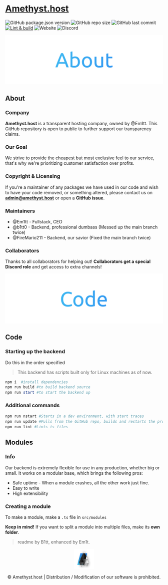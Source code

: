 # [Amethyst.host](https://amethyst.host)
  
![GitHub package.json version](https://img.shields.io/github/package-json/v/Em1tt/amethyst.host) ![GitHub repo size](https://img.shields.io/github/repo-size/Em1tt/amethyst.host) ![GitHub last commit](https://img.shields.io/github/last-commit/Em1tt/amethyst.host) [![Lint & build](https://github.com/Em1tt/amethyst.host/actions/workflows/node.js.yml/badge.svg)](https://github.com/Em1tt/amethyst.host/actions/workflows/node.js.yml) ![Website](https://img.shields.io/website?url=https%3A%2F%2Famethyst.host) ![Discord](https://img.shields.io/discord/825086628561027092)

<p align="center"><img src="./src/modules/views/images/AmethystGHAbout.png?raw=true" alt="About"/></p> 

## About  

### Company
**Amethyst.host** is a transparent hosting company, owned by @Em1tt. This GitHub repository is open to public to further support our transparency claims. 

### Our Goal
We strive to provide the cheapest but most exclusive feel to our service, that's why we're prioritizing customer satisfaction over profits.

### Copyright & Licensing
If you're a maintainer of any packages we have used in our code and wish to have your code removed, or something altered, please contact us on **admin@amethyst.host** or open a **GitHub issue**.

### Maintainers
* @Em1tt - Fullstack, CEO
* @b1tt0 - Backend, professional dumbass (Messed up the main branch twice)
* @FireMario211 - Backend, our savior (Fixed the main branch twice)

### Collaborators
Thanks to all collaborators for helping out! **Collaborators get a special Discord role** and get access to extra channels!

<p align="center"><img src="./src/modules/views/images/AmethystGHCode.png?raw=true" alt="About"/></p> 

## Code

### Starting up the backend
Do this in the order specified
> This backend has scripts built only for Linux machines as of now.
```powershell
npm i  #install dependencies
npm run build #to build backend source
npm run start #to start the backend up  
```

### Additional commands
```powershell
npm run nstart #Starts in a dev environment, with start traces
npm run update #Pulls from the GitHub repo, builds and restarts the process
npm run lint #Lints ts files
```

## Modules
### Info
Our backend is extremely flexible for use in any production, whether big or small. It works on a modular base, which brings the following pros:
* Safe uptime - When a module crashes, all the other work just fine.
* Easy to write
* High extensibility

### Creating a module

To make a module, make a `.ts` file in `src/modules`

**Keep in mind!** If you want to split a module into multiple files, make its **own folder**.
  
  
> readme by B1tt, enhanced by Em1t.
<p align="center"><img src="./src/modules/views/images/GitHubSmall.png?raw=true" alt="Amethyst.host"/></p>  

<p align="center">© Amethyst.host | Distribution / Modification of our software is prohibited.</p>
